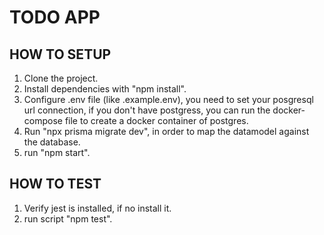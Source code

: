 # TODO APP 
## HOW TO SETUP

 1. Clone the project.
 2. Install dependencies with "npm install".
 3. Configure .env file (like .example.env), you need to set your posgresql url connection, if you don't have postgress, you can run the docker-compose file to create a docker container of postgres.
 4. Run "npx prisma migrate dev", in order to map the datamodel against the database.
 5. run "npm start".

## HOW TO TEST 

 1. Verify jest is installed, if no install it.
 2. run script "npm test".